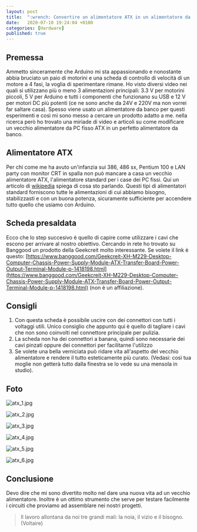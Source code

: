 ```yaml
---
layout: post
title:  ":wrench: Convertire un alimentatore ATX in un alimentatore da banco"
date:   2020-07-10 19:24:04 +0100
categories: [Hardware]
published: true
---
```

## Premessa
Ammetto sinceramente che Arduino mi sta appassionando e nonostante abbia bruciato un paio di motorini e una scheda di controllo di velocità di un motore a 4 fasi, la voglia di sperimentare rimane.
Ho visto diversi video nei quali si utilizzano più o meno 3 alimentazioni principali: 3.3 V per motorini piccoli, 5 V per Arduino e tutti i componenti che funzionano su USB e 12 V per motori DC più potenti (ce ne sono anche da 24V e 220V ma non vorrei far saltare casa).
Spesso viene usato un alimentatore da banco per questi esperimenti e così mi sono messo a cercare un prodotto adatto a me. nella ricerca però ho trovato una miriade di video e articoli su come modificare un vecchio alimentatore da PC fisso ATX in un perfetto alimentatore da banco.

## Alimentatore ATX

Per chi come me ha avuto un'infanzia sui 386, 486 sx, Pentium 100 e LAN party con monitor CRT in spalla non può mancare a casa un vecchio alimentatore ATX, l'alimentatore standard per i case dei PC fissi.
Qui un articolo di [wikipedia](https://it.wikipedia.org/wiki/ATX_(standard)) spiega di cosa sto parlando. Questi tipi di alimentatori standard forniscono tutte le alimentazioni di cui abbiamo bisogno, stabilizzasti e con un buona potenza, sicuramente sufficiente per accendere tutto quello che usiamo con Arduino.

## Scheda presaldata

Ecco che lo step succesivo è quello di capire come utilizzare i cavi che escono per arrivare al nostro obiettivo. Cercando in rete ho trovato su Banggood un prodotto della Geekcreit molto interessante. Se volete il link è questo: [https://www.banggood.com/Geekcreit-XH-M229-Desktop-Computer-Chassis-Power-Supply-Module-ATX-Transfer-Board-Power-Output-Terminal-Module-p-1418198.html](https://www.banggood.com/Geekcreit-XH-M229-Desktop-Computer-Chassis-Power-Supply-Module-ATX-Transfer-Board-Power-Output-Terminal-Module-p-1418198.html) (non è un affiliazione).

## Consigli

1. Con questa scheda è possibile uscire con dei connettori con tutti i voltaggi utili. Unico consiglio che appunto qui è quello di tagliare i cavi che non sono coinvolti nel connettore principale per pulizia.
2. La scheda non ha dei connettori a banana, quindi sono necessarie dei cavi pinzati oppure dei connettori per facilitarne l'utilizzo
3. Se volete una bella verniciata può ridare vita all'aspetto del vecchio alimentatore e rendere il tutto esteticamente più curato. (Vedasi: così tua moglie non getterà tutto dalla finestra se lo vede su una mensola in studio).

## Foto

![atx_1.jpg](/assets/2020-07-10/atx_1.jpg)

![atx_2.jpg](/assets/2020-07-10/atx_2.jpg)

![atx_3.jpg](/assets/2020-07-10/atx_3.jpg)

![atx_4.jpg](/assets/2020-07-10/atx_4.jpg)

![atx_5.jpg](/assets/2020-07-10/atx_5.jpg)

![atx_6.jpg](/assets/2020-07-10/atx_6.jpg)

## Conclusione

Devo dire che mi sono divertito molto nel dare una nuova vita ad un vecchio alimentatore. Inoltre è un ottimo strumento che serve per testare facilmente i circuiti che proviamo ad assemblare nei nostri progetti.

> Il lavoro allontana da noi tre grandi mali: la noia, il vizio e il bisogno. (Voltaire)
